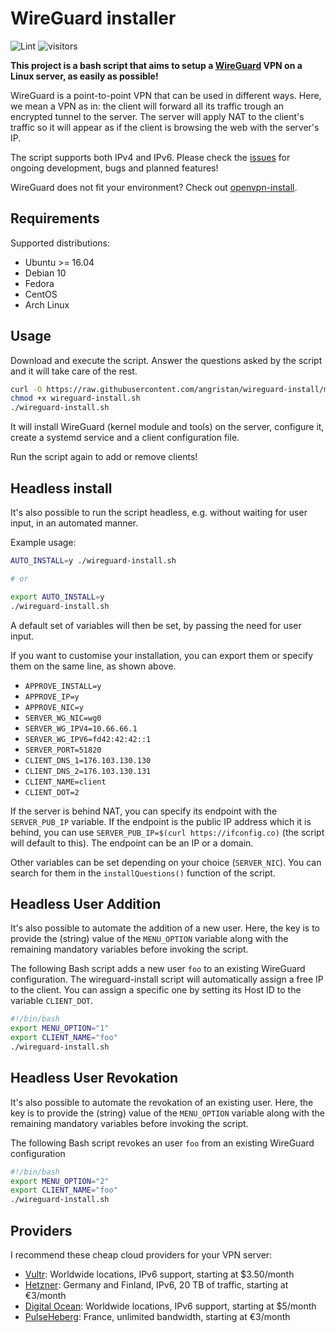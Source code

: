 # WireGuard installer

![Lint](https://github.com/angristan/wireguard-install/workflows/Lint/badge.svg)
![visitors](https://visitor-badge.glitch.me/badge?page_id=angristan.wireguard-install)

**This project is a bash script that aims to setup a [WireGuard](https://www.wireguard.com/) VPN on a Linux server, as easily as possible!**

WireGuard is a point-to-point VPN that can be used in different ways. Here, we mean a VPN as in: the client will forward all its traffic trough an encrypted tunnel to the server.
The server will apply NAT to the client's traffic so it will appear as if the client is browsing the web with the server's IP.

The script supports both IPv4 and IPv6. Please check the [issues](https://github.com/angristan/wireguard-install/issues) for ongoing development, bugs and planned features!

WireGuard does not fit your environment? Check out [openvpn-install](https://github.com/angristan/openvpn-install).

## Requirements

Supported distributions:

- Ubuntu >= 16.04
- Debian 10
- Fedora
- CentOS
- Arch Linux

## Usage

Download and execute the script. Answer the questions asked by the script and it will take care of the rest.

```bash
curl -O https://raw.githubusercontent.com/angristan/wireguard-install/master/wireguard-install.sh
chmod +x wireguard-install.sh
./wireguard-install.sh
```

It will install WireGuard (kernel module and tools) on the server, configure it, create a systemd service and a client configuration file.

Run the script again to add or remove clients!

## Headless install

It's also possible to run the script headless, e.g. without waiting for user input, in an automated manner.

Example usage:

```bash
AUTO_INSTALL=y ./wireguard-install.sh

# or

export AUTO_INSTALL=y
./wireguard-install.sh
```

A default set of variables will then be set, by passing the need for user input.

If you want to customise your installation, you can export them or specify them on the same line, as shown above.

- `APPROVE_INSTALL=y`
- `APPROVE_IP=y`
- `APPROVE_NIC=y`
- `SERVER_WG_NIC=wg0`
- `SERVER_WG_IPV4=10.66.66.1`
- `SERVER_WG_IPV6=fd42:42:42::1`
- `SERVER_PORT=51820`
- `CLIENT_DNS_1=176.103.130.130`
- `CLIENT_DNS_2=176.103.130.131`
- `CLIENT_NAME=client`
- `CLIENT_DOT=2`

If the server is behind NAT, you can specify its endpoint with the `SERVER_PUB_IP` variable. If the endpoint is the public IP address which it is behind, you can use `SERVER_PUB_IP=$(curl https://ifconfig.co)` (the script will default to this). The endpoint can be an IP or a domain.

Other variables can be set depending on your choice (`SERVER_NIC`). You can search for them in the `installQuestions()` function of the script.

## Headless User Addition

It's also possible to automate the addition of a new user. Here, the key is to provide the (string) value of the `MENU_OPTION` variable along with the remaining mandatory variables before invoking the script.

The following Bash script adds a new user `foo` to an existing WireGuard configuration. The wireguard-install script will automatically assign a free IP to the client. You can assign a specific one by setting its Host ID to the variable `CLIENT_DOT`.

```bash
#!/bin/bash
export MENU_OPTION="1"
export CLIENT_NAME="foo"
./wireguard-install.sh
```

## Headless User Revokation

It's also possible to automate the revokation of an existing user. Here, the key is to provide the (string) value of the `MENU_OPTION` variable along with the remaining mandatory variables before invoking the script.

The following Bash script revokes an user `foo` from an existing WireGuard configuration

```bash
#!/bin/bash
export MENU_OPTION="2"
export CLIENT_NAME="foo"
./wireguard-install.sh
```

## Providers

I recommend these cheap cloud providers for your VPN server:

- [Vultr](https://goo.gl/Xyd1Sc): Worldwide locations, IPv6 support, starting at \$3.50/month
- [Hetzner](https://hetzner.cloud/?ref=ywtlvZsjgeDq): Germany and Finland, IPv6, 20 TB of traffic, starting at €3/month
- [Digital Ocean](https://goo.gl/qXrNLK): Worldwide locations, IPv6 support, starting at \$5/month
- [PulseHeberg](https://goo.gl/76yqW5): France, unlimited bandwidth, starting at €3/month
